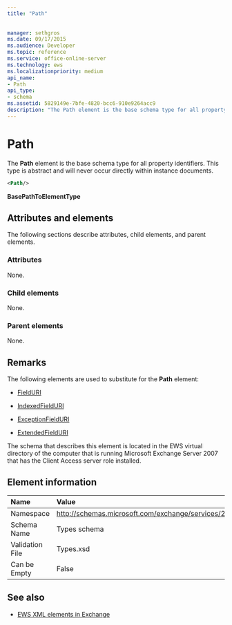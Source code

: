 ```yaml
---
title: "Path"
 
 
manager: sethgros
ms.date: 09/17/2015
ms.audience: Developer
ms.topic: reference
ms.service: office-online-server
ms.technology: ews
ms.localizationpriority: medium
api_name:
- Path
api_type:
- schema
ms.assetid: 5829149e-7bfe-4820-bcc6-910e9264acc9
description: "The Path element is the base schema type for all property identifiers. This type is abstract and will never occur directly within instance documents."
---
```


# Path

The **Path** element is the base schema type for all property identifiers. This type is abstract and will never occur directly within instance documents. 
  
```xml
<Path/>
```

 **BasePathToElementType**
## Attributes and elements

The following sections describe attributes, child elements, and parent elements.
  
### Attributes

None.
  
### Child elements

None.
  
### Parent elements

None.
  
## Remarks

The following elements are used to substitute for the **Path** element: 
  
- [FieldURI](fielduri.md)
    
- [IndexedFieldURI](indexedfielduri.md)
    
- [ExceptionFieldURI](exceptionfielduri.md)
    
- [ExtendedFieldURI](extendedfielduri.md)
    
The schema that describes this element is located in the EWS virtual directory of the computer that is running Microsoft Exchange Server 2007 that has the Client Access server role installed.
  
## Element information

|**Name**|**Value**|
|:-----|:-----|
|Namespace  <br/> |http://schemas.microsoft.com/exchange/services/2006/types  <br/> |
|Schema Name  <br/> |Types schema  <br/> |
|Validation File  <br/> |Types.xsd  <br/> |
|Can be Empty  <br/> |False  <br/> |
   
## See also



- [EWS XML elements in Exchange](ews-xml-elements-in-exchange.md)

